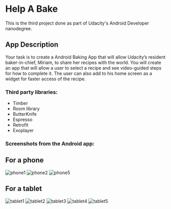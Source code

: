 # Help A Bake
This is the third project done as part of Udacity's Android Developer nanodegree. 

## App Description
Your task is to create a Android Baking App that will allow Udacity’s resident baker-in-chief, Miriam, to share her recipes with the world. You will create an app that will allow a user to select a recipe and see video-guided steps for how to complete it. The user can also add to his home screen as a widget for faster access of the recipe.

### Third party libraries:
* Timber
* Room library
* ButterKnife
* Espresso
* Retrofit
* Exoplayer

### Screenshots from the Android app: 
## For a phone
![phone1](https://user-images.githubusercontent.com/827584/44336043-cb22bf80-a493-11e8-8e3d-1aa24d019153.png)
![phone2](https://user-images.githubusercontent.com/827584/44336045-cb22bf80-a493-11e8-8fd0-6904dd6381cf.png)
![phone5](https://user-images.githubusercontent.com/827584/44336047-cbbb5600-a493-11e8-8535-ab3162c47447.png)

## For a tablet
![tablet1](https://user-images.githubusercontent.com/827584/44336168-3e2c3600-a494-11e8-84a8-f0a5befbce51.png)
![tablet2](https://user-images.githubusercontent.com/827584/44336169-3ec4cc80-a494-11e8-833b-74be3791806a.png)
![tablet3](https://user-images.githubusercontent.com/827584/44336170-3ec4cc80-a494-11e8-91c9-c177cc5d8229.png)
![tablet4](https://user-images.githubusercontent.com/827584/44336172-3ec4cc80-a494-11e8-8d86-d413bdceff62.png)
![tablet5](https://user-images.githubusercontent.com/827584/44336174-3ec4cc80-a494-11e8-840d-7dd9eab74fd3.png)
